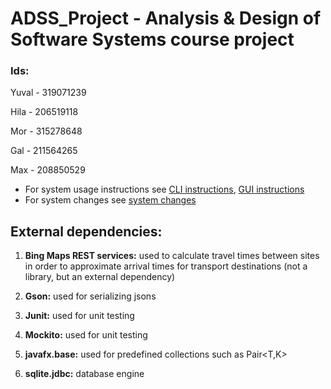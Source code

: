 #   ADSS_Project - Analysis & Design of Software Systems course project

### Ids:

Yuval - 319071239

Hila  - 206519118

Mor - 315278648

Gal   - 211564265

Max   - 208850529

* For system usage instructions see [CLI instructions](CLI_instructions.pdf), [GUI instructions](GUI_instructions.pdf)<br/>
* For system changes see [system changes](System_changes.pdf)

## External dependencies:

1) **Bing Maps REST services:** used to calculate travel times between sites in order to approximate arrival times for transport destinations (not a library, but an external dependency)

2) **Gson:** used for serializing jsons

3) **Junit:** used for unit testing

4) **Mockito:** used for unit testing

5) **javafx.base:** used for predefined collections such as Pair<T,K>

6) **sqlite.jdbc:** database engine

